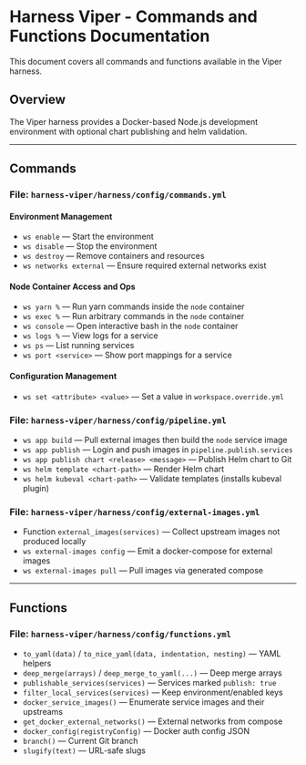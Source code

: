 # Harness Viper - Commands and Functions Documentation

This document covers all commands and functions available in the Viper harness.

## Overview

The Viper harness provides a Docker-based Node.js development environment with
optional chart publishing and helm validation.

---

## Commands

### File: `harness-viper/harness/config/commands.yml`

#### Environment Management

- `ws enable` — Start the environment
- `ws disable` — Stop the environment
- `ws destroy` — Remove containers and resources
- `ws networks external` — Ensure required external networks exist

#### Node Container Access and Ops

- `ws yarn %` — Run yarn commands inside the `node` container
- `ws exec %` — Run arbitrary commands in the `node` container
- `ws console` — Open interactive bash in the `node` container
- `ws logs %` — View logs for a service
- `ws ps` — List running services
- `ws port <service>` — Show port mappings for a service

#### Configuration Management

- `ws set <attribute> <value>` — Set a value in `workspace.override.yml`

### File: `harness-viper/harness/config/pipeline.yml`

- `ws app build` — Pull external images then build the `node` service image
- `ws app publish` — Login and push images in `pipeline.publish.services`
- `ws app publish chart <release> <message>` — Publish Helm chart to Git
- `ws helm template <chart-path>` — Render Helm chart
- `ws helm kubeval <chart-path>` — Validate templates (installs kubeval plugin)

### File: `harness-viper/harness/config/external-images.yml`

- Function `external_images(services)` — Collect upstream images not produced locally
- `ws external-images config` — Emit a docker-compose for external images
- `ws external-images pull` — Pull images via generated compose

---

## Functions

### File: `harness-viper/harness/config/functions.yml`

- `to_yaml(data)` / `to_nice_yaml(data, indentation, nesting)` — YAML helpers
- `deep_merge(arrays)` / `deep_merge_to_yaml(...)` — Deep merge arrays
- `publishable_services(services)` — Services marked `publish: true`
- `filter_local_services(services)` — Keep environment/enabled keys
- `docker_service_images()` — Enumerate service images and their upstreams
- `get_docker_external_networks()` — External networks from compose
- `docker_config(registryConfig)` — Docker auth config JSON
- `branch()` — Current Git branch
- `slugify(text)` — URL-safe slugs
